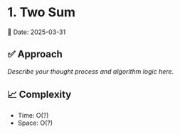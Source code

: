 # 1. Two Sum

📅 Date: 2025-03-31

## ✅ Approach

_Describe your thought process and algorithm logic here._

## 📈 Complexity

- Time: O(?)
- Space: O(?)
